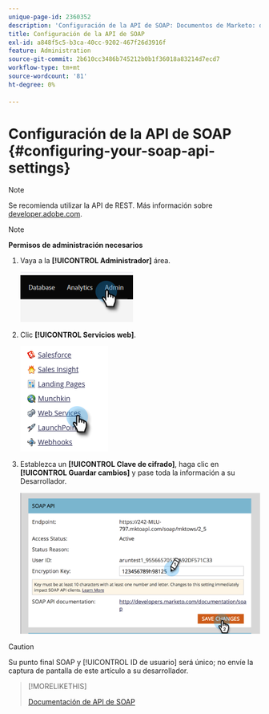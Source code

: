 ```yaml
---
unique-page-id: 2360352
description: 'Configuración de la API de SOAP: Documentos de Marketo: documentación del producto'
title: Configuración de la API de SOAP
exl-id: a848f5c5-b3ca-40cc-9202-467f26d3916f
feature: Administration
source-git-commit: 2b610cc3486b745212b0b1f36018a83214d7ecd7
workflow-type: tm+mt
source-wordcount: '81'
ht-degree: 0%

---
```


# Configuración de la API de SOAP {#configuring-your-soap-api-settings}

>[!NOTE]
>
>Se recomienda utilizar la API de REST. Más información sobre [developer.adobe.com](https://developer.adobe.com/marketo-apis/).

>[!NOTE]
>
>**Permisos de administración necesarios**

1. Vaya a la **[!UICONTROL Administrador]** área.

   ![](assets/configuring-your-soap-api-settings-1.png)

1. Clic **[!UICONTROL Servicios web]**.

   ![](assets/configuring-your-soap-api-settings-2.png)

1. Establezca un **[!UICONTROL Clave de cifrado]**, haga clic en **[!UICONTROL Guardar cambios]** y pase toda la información a su Desarrollador.

   ![](assets/configuring-your-soap-api-settings-3.png)

>[!CAUTION]
>
>Su punto final SOAP y [!UICONTROL ID de usuario] será único; no envíe la captura de pantalla de este artículo a su desarrollador.

>[!MORELIKETHIS]
>
>[Documentación de API de SOAP](https://experienceleague.adobe.com/en/docs/marketo-developer/marketo/soap/soap-api)
